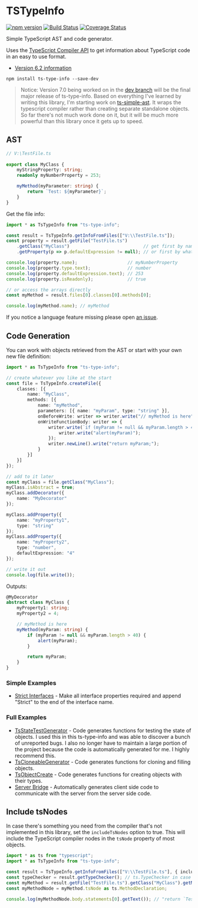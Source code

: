 ﻿TSTypeInfo
==========

[![npm version](https://badge.fury.io/js/ts-type-info.svg)](https://badge.fury.io/js/ts-type-info) [![Build Status](https://travis-ci.org/dsherret/ts-type-info.svg?branch=master)](https://travis-ci.org/dsherret/ts-type-info?branch=master)
[![Coverage Status](https://coveralls.io/repos/dsherret/ts-type-info/badge.svg?branch=master&service=github)](https://coveralls.io/github/dsherret/ts-type-info?branch=master)

Simple TypeScript AST and code generator.

Uses the [TypeScript Compiler API](https://github.com/Microsoft/TypeScript/wiki/Using-the-Compiler-API) to get information about TypeScript code in an easy to use format.

* [Version 6.2 information](https://github.com/dsherret/ts-type-info/wiki/What%27s-New)

```
npm install ts-type-info --save-dev
```

> Notice: Version 7.0 being worked on in the [dev branch](https://github.com/dsherret/ts-type-info/tree/dev) will be the final major release of ts-type-info. Based on everything I've learned by writing this library, I'm starting work on [ts-simple-ast](https://github.com/dsherret/ts-simple-ast). It wraps the typescript compiler rather than creating separate standalone objects. So far there's not much work done on it, but it will be much more powerful than this library once it gets up to speed.

## AST

```typescript
// V:\TestFile.ts
﻿
export class MyClass {
    myStringProperty: string;
    readonly myNumberProperty = 253;

    myMethod(myParameter: string) {
        return `Test: ${myParameter}`;
    }
}
```

Get the file info:

```typescript
import * as TsTypeInfo from "ts-type-info";

const result = TsTypeInfo.getInfoFromFiles(["V:\\TestFile.ts"]);
const property = result.getFile("TestFile.ts")
    .getClass("MyClass")                            // get first by name
    .getProperty(p => p.defaultExpression != null); // or first by what matches

console.log(property.name);                   // myNumberProperty
console.log(property.type.text);              // number
console.log(property.defaultExpression.text); // 253
console.log(property.isReadonly);             // true

// or access the arrays directly
const myMethod = result.files[0].classes[0].methods[0];

console.log(myMethod.name); // myMethod
```

If you notice a language feature missing please open [an issue](https://github.com/dsherret/ts-type-info/issues).

## Code Generation

You can work with objects retrieved from the AST or start with your own new file definition:

```typescript
import * as TsTypeInfo from "ts-type-info";

// create whatever you like at the start
const file = TsTypeInfo.createFile({
    classes: [{
        name: "MyClass",
        methods: [{
            name: "myMethod",
            parameters: [{ name: "myParam", type: "string" }],
            onBeforeWrite: writer => writer.write("// myMethod is here"),
            onWriteFunctionBody: writer => {
                writer.write(`if (myParam != null && myParam.length > 40)`).block(() => {
                    writer.write("alert(myParam)");
                });
                writer.newLine().write("return myParam;");
            }
        }]
    }]
});

// add to it later
const myClass = file.getClass("MyClass");
myClass.isAbstract = true;
myClass.addDecorator({
    name: "MyDecorator"
});

myClass.addProperty({
    name: "myProperty1",
    type: "string"
});
myClass.addProperty({
    name: "myProperty2",
    type: "number",
    defaultExpression: "4"
});

// write it out
console.log(file.write());
```

Outputs:

```typeScript
@MyDecorator
abstract class MyClass {
    myProperty1: string;
    myProperty2 = 4;

    // myMethod is here
    myMethod(myParam: string) {
        if (myParam != null && myParam.length > 40) {
            alert(myParam);
        }

        return myParam;
    }
}
```

### Simple Examples

* [Strict Interfaces](examples/strictInterfaces/readme.md) - Make all interface properties required and append "Strict" to the end of the interface name.

### Full Examples

* [TsStateTestGenerator](https://github.com/dsherret/ts-state-test-generator) - Code generates functions for testing the state of objects. I used this in this ts-type-info and was able to discover a bunch of unreported bugs. I also no longer have to maintain a large portion of the project because the code is automatically generated for me. I highly recommend this.
* [TsCloneableGenerator](https://github.com/dsherret/ts-cloneable-generator) - Code generates functions for cloning and filling objects.
* [TsObjectCreate](https://github.com/dsherret/ts-object-create) - Code generates functions for creating objects with their types.
* [Server Bridge](https://github.com/dsherret/server-bridge) - Automatically generates client side code to communicate with the server from the server side code.

## Include tsNodes

In case there's something you need from the compiler that's not implemented in this library, set the `includeTsNodes` option to true.
This will include the TypeScript compiler nodes in the `tsNode` property of most objects.

```typescript
import * as ts from "typescript";
import * as TsTypeInfo from "ts-type-info";

const result = TsTypeInfo.getInfoFromFiles(["V:\\TestFile.ts"], { includeTsNodes: true });
const typeChecker = result.getTypeChecker(); // ts.TypeChecker in case you need it
const myMethod = result.getFile("TestFile.ts").getClass("MyClass").getMethod("myMethod");
const myMethodNode = myMethod.tsNode as ts.MethodDeclaration;

console.log(myMethodNode.body.statements[0].getText()); // "return `Test: ${myParameter}`;"
```
